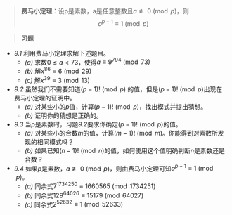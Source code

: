 > **费马小定理**：设p是素数，a是任意整数且$a \not\equiv 0 \pmod{p}$，则$$a^{p-1} \equiv 1 \pmod{p}$$

> **习题**
- *9.1* 利用费马小定理求解下述题目。
	- *(a)* 求数$0 \leq a < 73$，使得$a \equiv 9^{794} \pmod{73}$
	- *(b)* 解$x^{86} \equiv 6 \pmod{29}$
	- *(c)* 解$x^{39} \equiv 3 \pmod{13}$
- *9.2* 虽然我们不需要知道$(p - 1)! \pmod{p}$ 的值，但是$(p - 1)! \pmod{p}$出现在费马小定理的证明中。
	- *(a)* 对某些小的$p$值，计算$(p - 1)! \pmod{p}$，找出模式并提出猜想。
	- *(b)* 证明你的猜想是正确的。
- *9.3* 当$p$是素数时，习题*9.2*要求你确定$(p - 1)! \pmod{p}$的值。
	- *(a)* 对某些小的合数$m$的值，计算$(m - 1)! \pmod{m}$。你能得到对素数所发现的相同模式吗？
	- *(b)* 如果已知$(n - 1)! \pmod{n}$的值，如何使用这个值明确判断$n$是素数还是合数？
- *9.4* 如果$p$是素数，$a \not\equiv 0 \pmod{p}$，则由费马小定理可知$a^{p - 1} \equiv 1 \pmod{p}$。
	- *(a)* 同余式$7^{1734250} \equiv 1660565 \pmod{1734251}$
	- *(b)* 同余式$129^{64026} \equiv 15179 \pmod{64027}$
	- *(c)* 同余式$2^{52632} \equiv 1 \pmod{52633}$
